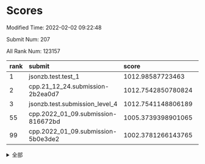 # Scores

Modified Time: 2022-02-02 09:22:48

Submit Num: 207

All Rank Num: 123157

| rank |               submit               |       score        |       sigma        | pk_num |
| :--- | :--------------------------------- | :----------------- | :----------------- | :----- |
| 1    | jsonzb.test.test_1                 | 1012.98587723463   | 0.8389534682129898 | 2382   |
| 2    | cpp.21_12_24.submission-2b2ea0d7   | 1012.7542850780824 | 0.8011031621447813 | 2382   |
| 3    | jsonzb.test.submission_level_4     | 1012.7541148806189 | 0.8108424242775452 | 2373   |
| 55   | cpp.2022_01_09.submission-816672bd | 1005.3739398901065 | 0.715252993224325  | 2381   |
| 99   | cpp.2022_01_09.submission-5b0e3de2 | 1002.3781266143765 | 0.717479061554852  | 2377   |


<details>
<summary>全部</summary>

| rank |                 submit                 |       score        |       sigma        | pk_num |
| :--- | :------------------------------------- | :----------------- | :----------------- | :----- |
| 1    | jsonzb.test.test_1                     | 1012.98587723463   | 0.8389534682129898 | 2382   |
| 2    | cpp.21_12_24.submission-2b2ea0d7       | 1012.7542850780824 | 0.8011031621447813 | 2382   |
| 3    | jsonzb.test.submission_level_4         | 1012.7541148806189 | 0.8108424242775452 | 2373   |
| 4    | gobigger.level_3.submission_level_3_44 | 1011.6392771138748 | 0.7637040783268334 | 2382   |
| 5    | gobigger.level_3.submission_level_3_17 | 1011.4700420053057 | 0.7621732812215463 | 2377   |
| 6    | gobigger.level_3.submission_level_3_34 | 1011.4304911640401 | 0.7980403109884537 | 2387   |
| 7    | gobigger.level_3.submission_level_3_43 | 1011.1885154455077 | 0.786184723318474  | 2381   |
| 8    | gobigger.level_3.submission_level_3_5  | 1011.0772070692794 | 0.7756708883220821 | 2381   |
| 9    | gobigger.level_3.submission_level_3_16 | 1010.946053793103  | 0.7832306031034043 | 2381   |
| 10   | gobigger.level_3.submission_level_3_24 | 1010.9285634338327 | 0.7612413010777693 | 2378   |
| 11   | gobigger.level_3.submission_level_3_31 | 1010.8319711896503 | 0.7595028823582647 | 2378   |
| 12   | gobigger.level_3.submission_level_3_37 | 1010.7416816430721 | 0.761580954708276  | 2377   |
| 13   | gobigger.level_3.submission_level_3_0  | 1010.576399163509  | 0.7612611101350698 | 2382   |
| 14   | gobigger.level_3.submission_level_3_27 | 1010.4861983623671 | 0.7534145720190158 | 2382   |
| 15   | gobigger.level_3.submission_level_3_35 | 1010.4685022946985 | 0.7772848047482027 | 2382   |
| 16   | gobigger.level_3.submission_level_3_49 | 1010.4083977566895 | 0.7672686397282907 | 2381   |
| 17   | gobigger.level_3.submission_level_3_39 | 1010.325281143494  | 0.7509857169489097 | 2383   |
| 18   | gobigger.level_3.submission_level_3_21 | 1010.2966523931675 | 0.7506690100491472 | 2375   |
| 19   | gobigger.level_3.submission_level_3_18 | 1010.2953288621673 | 0.7609983298875957 | 2378   |
| 20   | gobigger.level_3.submission_level_3_32 | 1010.292864880994  | 0.7586824247033814 | 2380   |
| 21   | gobigger.level_3.submission_level_3_13 | 1010.2101318316882 | 0.7487296029541682 | 2374   |
| 22   | gobigger.level_3.submission_level_3_10 | 1010.1580835707873 | 0.750397171186736  | 2379   |
| 23   | gobigger.level_3.submission_level_3_40 | 1010.1319598862477 | 0.7519631062758998 | 2379   |
| 24   | gobigger.level_3.submission_level_3_22 | 1010.0976886379812 | 0.7518499549613129 | 2384   |
| 25   | gobigger.level_3.submission_level_3_15 | 1010.0275132268699 | 0.7758479401817704 | 2378   |
| 26   | gobigger.level_3.submission_level_3_28 | 1009.9858880588359 | 0.7493848097180719 | 2376   |
| 27   | gobigger.level_3.submission_level_3_9  | 1009.9418811149927 | 0.7852170219343471 | 2381   |
| 28   | gobigger.level_3.submission_level_3_23 | 1009.9270742788251 | 0.7467671677730899 | 2379   |
| 29   | gobigger.level_3.submission_level_3_41 | 1009.9068540008419 | 0.7554668218782825 | 2384   |
| 30   | gobigger.level_3.submission_level_3_30 | 1009.8958364607936 | 0.7658545468219391 | 2386   |
| 31   | gobigger.level_3.submission_level_3_7  | 1009.7937363325041 | 0.7561911307230264 | 2380   |
| 32   | gobigger.level_3.submission_level_3_3  | 1009.782776993839  | 0.7555504981578537 | 2385   |
| 33   | gobigger.level_3.submission_level_3_36 | 1009.7222154564062 | 0.7476430239017503 | 2377   |
| 34   | gobigger.level_3.submission_level_3_19 | 1009.6486027999631 | 0.7528606815251218 | 2377   |
| 35   | gobigger.level_3.submission_level_3_20 | 1009.6310270743874 | 0.7515790973339483 | 2381   |
| 36   | gobigger.level_3.submission_level_3_33 | 1009.5811510749304 | 0.7443350535344411 | 2377   |
| 37   | gobigger.level_3.submission_level_3_2  | 1009.48259987338   | 0.7593266439582773 | 2381   |
| 38   | gobigger.level_3.submission_level_3_42 | 1009.3204752766792 | 0.764006055355983  | 2382   |
| 39   | gobigger.level_3.submission_level_3_25 | 1009.3192639346639 | 0.7578707458504068 | 2384   |
| 40   | gobigger.level_3.submission_level_3_26 | 1009.3152199994618 | 0.7479978528948769 | 2378   |
| 41   | gobigger.level_3.submission_level_3_47 | 1009.2836323234413 | 0.7477413360788575 | 2382   |
| 42   | gobigger.level_3.submission_level_3_11 | 1009.2716284409772 | 0.7547243211957684 | 2387   |
| 43   | gobigger.level_3.submission_level_3_45 | 1009.2408584183538 | 0.7563347688113758 | 2382   |
| 44   | gobigger.level_3.submission_level_3_46 | 1009.1904755244277 | 0.7588398049242977 | 2385   |
| 45   | gobigger.level_3.submission_level_3_8  | 1009.1235256360646 | 0.749184836334059  | 2381   |
| 46   | gobigger.level_3.submission_level_3_29 | 1009.0944412043234 | 0.7368823752004279 | 2377   |
| 47   | gobigger.level_3.submission_level_3_48 | 1009.0593926110857 | 0.757509297527555  | 2378   |
| 48   | gobigger.level_3.submission_level_3_38 | 1008.9222806255256 | 0.7329621303810593 | 2376   |
| 49   | gobigger.level_3.submission_level_3_4  | 1008.7410041574725 | 0.7222388815419487 | 2384   |
| 50   | gobigger.level_3.submission_level_3_14 | 1008.6603978358212 | 0.7491494557338709 | 2388   |
| 51   | gobigger.level_3.submission_level_3_1  | 1008.653834766398  | 0.7373656870090322 | 2380   |
| 52   | gobigger.level_3.submission_level_3_12 | 1008.0653617263323 | 0.7379988236366418 | 2381   |
| 53   | gobigger.level_3.submission_level_3_6  | 1008.0196243485226 | 0.7159863184744775 | 2380   |
| 54   | gobigger.level_1.submission_level_1_36 | 1005.7940229189984 | 0.7230183647746773 | 2382   |
| 55   | cpp.2022_01_09.submission-816672bd     | 1005.3739398901065 | 0.715252993224325  | 2381   |
| 56   | gobigger.level_1.submission_level_1_16 | 1004.9745238501959 | 0.7265281558553648 | 2375   |
| 57   | gobigger.level_1.submission_level_1_27 | 1004.5862495414364 | 0.7210316800261498 | 2378   |
| 58   | gobigger.level_1.submission_level_1_18 | 1004.5616928449751 | 0.7298433489277403 | 2382   |
| 59   | gobigger.level_1.submission_level_1_21 | 1004.3574497733536 | 0.723310084273885  | 2378   |
| 60   | gobigger.level_1.submission_level_1_31 | 1004.32422487267   | 0.7121447922119191 | 2379   |
| 61   | gobigger.level_1.submission_level_1_35 | 1004.2348417103879 | 0.732475030797376  | 2381   |
| 62   | gobigger.level_1.submission_level_1_23 | 1004.1795042139443 | 0.729462977725409  | 2376   |
| 63   | gobigger.level_1.submission_level_1_5  | 1004.1007810968387 | 0.7027917416797334 | 2379   |
| 64   | gobigger.level_1.submission_level_1_13 | 1004.0762322993265 | 0.7169707143056939 | 2378   |
| 65   | gobigger.level_1.submission_level_1_40 | 1004.0621893733517 | 0.7218339620763106 | 2373   |
| 66   | gobigger.level_1.submission_level_1_25 | 1004.0349658209726 | 0.7285253028334859 | 2387   |
| 67   | gobigger.level_1.submission_level_1_1  | 1003.9549367805273 | 0.7169933264208742 | 2377   |
| 68   | gobigger.level_1.submission_level_1_24 | 1003.9349537287612 | 0.72291558461052   | 2380   |
| 69   | gobigger.level_1.submission_level_1_38 | 1003.9247207014648 | 0.7162895660860964 | 2377   |
| 70   | gobigger.level_1.submission_level_1_12 | 1003.9003347278481 | 0.7284336959291157 | 2378   |
| 71   | gobigger.level_1.submission_level_1_10 | 1003.8266727295837 | 0.7056344981367297 | 2376   |
| 72   | gobigger.level_1.submission_level_1_26 | 1003.5002016244068 | 0.7212226471759423 | 2381   |
| 73   | gobigger.level_1.submission_level_1_29 | 1003.4868908671431 | 0.7084040785355199 | 2381   |
| 74   | gobigger.level_1.submission_level_1_42 | 1003.4780976468428 | 0.7086368020486576 | 2382   |
| 75   | gobigger.level_1.submission_level_1_4  | 1003.4045800844971 | 0.7226626367092243 | 2383   |
| 76   | gobigger.level_1.submission_level_1_19 | 1003.3932077593007 | 0.7257897153086694 | 2383   |
| 77   | gobigger.level_1.submission_level_1_7  | 1003.3716016823271 | 0.724365366449079  | 2382   |
| 78   | gobigger.level_1.submission_level_1_30 | 1003.3408307355973 | 0.7205010599048585 | 2374   |
| 79   | gobigger.level_1.submission_level_1_43 | 1003.3256416995065 | 0.7204629867562278 | 2382   |
| 80   | gobigger.level_1.submission_level_1_22 | 1003.2802993189484 | 0.7017726294032276 | 2384   |
| 81   | gobigger.level_1.submission_level_1_46 | 1003.2774381174448 | 0.7203609462942296 | 2383   |
| 82   | gobigger.level_1.submission_level_1_0  | 1003.214120033202  | 0.7069289409855817 | 2385   |
| 83   | gobigger.level_1.submission_level_1_3  | 1003.1119148509837 | 0.7138693294300141 | 2381   |
| 84   | gobigger.level_1.submission_level_1_45 | 1003.1098705853249 | 0.7174072157913713 | 2383   |
| 85   | gobigger.level_1.submission_level_1_44 | 1002.9991066395187 | 0.717990917123238  | 2383   |
| 86   | gobigger.level_1.submission_level_1_32 | 1002.9984992774478 | 0.7200890288164813 | 2379   |
| 87   | gobigger.level_1.submission_level_1_39 | 1002.9774392478986 | 0.7087253044110103 | 2384   |
| 88   | gobigger.level_1.submission_level_1_47 | 1002.9445093512599 | 0.7163994121926464 | 2374   |
| 89   | gobigger.level_1.submission_level_1_20 | 1002.9383311150461 | 0.707857346891399  | 2378   |
| 90   | gobigger.level_1.submission_level_1_41 | 1002.9275775783811 | 0.7194511221200809 | 2382   |
| 91   | gobigger.level_1.submission_level_1_34 | 1002.9137701776165 | 0.7105555219658092 | 2381   |
| 92   | gobigger.level_1.submission_level_1_37 | 1002.8386059605955 | 0.7173351518138892 | 2380   |
| 93   | gobigger.level_1.submission_level_1_2  | 1002.741954319057  | 0.7164863616553703 | 2382   |
| 94   | gobigger.level_1.submission_level_1_48 | 1002.7257530671714 | 0.7137422941406716 | 2381   |
| 95   | gobigger.level_1.submission_level_1_9  | 1002.7234417742502 | 0.7148718938699394 | 2382   |
| 96   | gobigger.level_1.submission_level_1_28 | 1002.5126249535018 | 0.7107531597753155 | 2381   |
| 97   | gobigger.level_1.submission_level_1_15 | 1002.435415771672  | 0.7185432376732684 | 2380   |
| 98   | gobigger.level_1.submission_level_1_49 | 1002.4325095917202 | 0.7091721216775112 | 2381   |
| 99   | cpp.2022_01_09.submission-5b0e3de2     | 1002.3781266143765 | 0.717479061554852  | 2377   |
| 100  | gobigger.level_1.submission_level_1_14 | 1002.3517740791042 | 0.7121826830789146 | 2386   |
| 101  | gobigger.level_1.submission_level_1_8  | 1002.330557763639  | 0.7076349094802356 | 2378   |
| 102  | gobigger.level_1.submission_level_1_11 | 1002.2855531016269 | 0.7131352919078362 | 2380   |
| 103  | gobigger.level_1.submission_level_1_6  | 1002.1254023201947 | 0.7125145253497355 | 2381   |
| 104  | gobigger.level_1.submission_level_1_17 | 1001.980083319932  | 0.7118845814361754 | 2378   |
| 105  | gobigger.level_1.submission_level_1_33 | 1001.8883125641541 | 0.7184388326991762 | 2383   |
| 106  | gobigger.random.submission_random_40   | 996.9454112514065  | 0.7110179569050425 | 2377   |
| 107  | gobigger.random.submission_random_32   | 996.9050697201046  | 0.7066498098089511 | 2376   |
| 108  | gobigger.random.submission_random_24   | 996.818393511128   | 0.7066151604613023 | 2376   |
| 109  | gobigger.random.submission_random_36   | 996.8035581033752  | 0.7095359514662145 | 2376   |
| 110  | gobigger.random.submission_random_47   | 996.7873305827383  | 0.6996533535847541 | 2381   |
| 111  | gobigger.random.submission_random_27   | 996.7499648970348  | 0.7079072655454096 | 2382   |
| 112  | gobigger.random.submission_random_49   | 996.6411787089031  | 0.7092374019341886 | 2378   |
| 113  | gobigger.random.submission_random_15   | 996.5979460558024  | 0.7138765800886325 | 2383   |
| 114  | gobigger.random.submission_random_44   | 996.5405172502905  | 0.6977986963056036 | 2380   |
| 115  | gobigger.random.submission_random_37   | 996.4411430540142  | 0.706932703399604  | 2377   |
| 116  | gobigger.random.submission_random_23   | 996.4181272651322  | 0.7110363877140143 | 2384   |
| 117  | gobigger.random.submission_random_42   | 996.3932052216694  | 0.7085754999839031 | 2384   |
| 118  | gobigger.random.submission_random_19   | 996.3832234317339  | 0.7028624483993982 | 2375   |
| 119  | gobigger.random.submission_random_17   | 996.3071985892918  | 0.7336336260733136 | 2384   |
| 120  | gobigger.random.submission_random_29   | 996.1671884037446  | 0.719158689392764  | 2377   |
| 121  | gobigger.random.submission_random_12   | 996.1630735300995  | 0.7185189713018458 | 2380   |
| 122  | gobigger.random.submission_random_4    | 996.1544323848697  | 0.717352600257616  | 2379   |
| 123  | gobigger.random.submission_random_20   | 996.0753949847287  | 0.7054427528438783 | 2383   |
| 124  | gobigger.random.submission_random_11   | 996.0725302374291  | 0.7169592243793307 | 2374   |
| 125  | gobigger.random.submission_random_5    | 996.0228740141488  | 0.702224846880247  | 2386   |
| 126  | gobigger.random.submission_random_34   | 995.9650757801946  | 0.7180591058026149 | 2380   |
| 127  | gobigger.random.submission_random_28   | 995.9648265462421  | 0.7000276420654907 | 2378   |
| 128  | gobigger.random.submission_random_0    | 995.959677303508   | 0.7181273378579757 | 2372   |
| 129  | gobigger.random.submission_random_10   | 995.9389686201768  | 0.7085947807055898 | 2381   |
| 130  | gobigger.random.submission_random_30   | 995.9382508444477  | 0.7244121524883903 | 2382   |
| 131  | gobigger.random.submission_random_13   | 995.7845911935918  | 0.7061413914792464 | 2384   |
| 132  | gobigger.random.submission_random_46   | 995.7740288411766  | 0.705780940599699  | 2380   |
| 133  | gobigger.random.submission_random_1    | 995.7684501684737  | 0.70180917890152   | 2380   |
| 134  | gobigger.random.submission_random_6    | 995.6681943985566  | 0.7076062358447264 | 2377   |
| 135  | gobigger.random.submission_random_43   | 995.6394588165518  | 0.7238813164822248 | 2378   |
| 136  | gobigger.random.submission_random_26   | 995.6258861208232  | 0.7155466151814389 | 2381   |
| 137  | gobigger.random.submission_random_31   | 995.5804160466291  | 0.7243356777349652 | 2383   |
| 138  | gobigger.random.submission_random_7    | 995.5584607449381  | 0.7104772766154405 | 2382   |
| 139  | gobigger.random.submission_random_9    | 995.480336705961   | 0.7039315942163206 | 2379   |
| 140  | gobigger.random.submission_random_21   | 995.4421995677316  | 0.7168496038380987 | 2378   |
| 141  | gobigger.random.submission_random_45   | 995.414842855675   | 0.7102853198976952 | 2376   |
| 142  | gobigger.random.submission_random_48   | 995.3961015166028  | 0.7217869472106434 | 2378   |
| 143  | gobigger.random.submission_random_41   | 995.3806138912604  | 0.696647575851824  | 2383   |
| 144  | gobigger.random.submission_random_22   | 995.3068779779423  | 0.7176857650737797 | 2384   |
| 145  | gobigger.random.submission_random_39   | 995.2802709362255  | 0.7103959240764559 | 2380   |
| 146  | gobigger.random.submission_random_8    | 995.1921890508614  | 0.7171289936699908 | 2373   |
| 147  | gobigger.random.submission_random_16   | 995.1566634904588  | 0.7116657752825961 | 2379   |
| 148  | gobigger.random.submission_random_38   | 995.0346934365273  | 0.7280723034630205 | 2379   |
| 149  | gobigger.random.submission_random_35   | 994.9233024240591  | 0.7063804468872007 | 2375   |
| 150  | gobigger.random.submission_random_14   | 994.847433917342   | 0.7219641397755343 | 2377   |
| 151  | gobigger.random.submission_random_33   | 994.7966153675399  | 0.7025417556222924 | 2383   |
| 152  | gobigger.random.submission_random_18   | 994.6298640409096  | 0.7243504738679971 | 2377   |
| 153  | gobigger.random.submission_random_2    | 994.3634511305212  | 0.7294585706106953 | 2379   |
| 154  | gobigger.level_2.submission_level_2_36 | 994.3547381056196  | 0.7182324035225927 | 2378   |
| 155  | gobigger.random.submission_random_3    | 994.0380586548941  | 0.7303884212548742 | 2379   |
| 156  | gobigger.level_2.submission_level_2_16 | 993.8537601745239  | 0.7199590054769159 | 2385   |
| 157  | gobigger.random.submission_random_25   | 993.6515734642287  | 0.7095018488217179 | 2383   |
| 158  | gobigger.level_2.submission_level_2_6  | 993.6273709954854  | 0.7195642629684966 | 2381   |
| 159  | gobigger.level_2.submission_level_2_15 | 993.5281758617026  | 0.7499220812314797 | 2374   |
| 160  | gobigger.level_2.submission_level_2_34 | 993.4747336342681  | 0.7381865007971994 | 2376   |
| 161  | gobigger.level_2.submission_level_2_31 | 993.1862365474069  | 0.734937867777014  | 2381   |
| 162  | gobigger.level_2.submission_level_2_39 | 993.1353158563392  | 0.750326075478726  | 2381   |
| 163  | gobigger.level_2.submission_level_2_20 | 993.0699841793336  | 0.754526170837985  | 2381   |
| 164  | gobigger.level_2.submission_level_2_21 | 992.8829828436304  | 0.7423751956901287 | 2382   |
| 165  | gobigger.level_2.submission_level_2_40 | 992.8279983671974  | 0.7170875942541691 | 2375   |
| 166  | gobigger.level_2.submission_level_2_43 | 992.8158178214611  | 0.7257105193234891 | 2381   |
| 167  | gobigger.level_2.submission_level_2_19 | 992.7694332134433  | 0.7233895570886969 | 2380   |
| 168  | gobigger.level_2.submission_level_2_4  | 992.6761936513475  | 0.7427570520194113 | 2387   |
| 169  | gobigger.level_2.submission_level_2_44 | 992.6425638008091  | 0.7287245207364565 | 2383   |
| 170  | gobigger.level_2.submission_level_2_41 | 992.607356327324   | 0.7468542581948656 | 2387   |
| 171  | gobigger.level_2.submission_level_2_11 | 992.5966228051348  | 0.7413463766365757 | 2379   |
| 172  | gobigger.level_2.submission_level_2_46 | 992.595729778275   | 0.7350839420527836 | 2380   |
| 173  | gobigger.level_2.submission_level_2_48 | 992.5603933984672  | 0.743532939988499  | 2374   |
| 174  | gobigger.level_2.submission_level_2_42 | 992.3508626622512  | 0.7461117849839612 | 2382   |
| 175  | gobigger.level_2.submission_level_2_12 | 992.3405774490502  | 0.7596162426508738 | 2380   |
| 176  | gobigger.level_2.submission_level_2_17 | 992.3028085399923  | 0.7480293236754006 | 2378   |
| 177  | gobigger.level_2.submission_level_2_1  | 992.2638621924577  | 0.733420627642868  | 2377   |
| 178  | gobigger.level_2.submission_level_2_49 | 992.205243059303   | 0.7452874951794736 | 2374   |
| 179  | gobigger.level_2.submission_level_2_30 | 992.1649716499186  | 0.7477663615647836 | 2378   |
| 180  | gobigger.level_2.submission_level_2_0  | 992.1216273584337  | 0.7770996275492569 | 2373   |
| 181  | gobigger.level_2.submission_level_2_23 | 992.1096138609192  | 0.7317717146603019 | 2383   |
| 182  | gobigger.level_2.submission_level_2_38 | 992.10772318794    | 0.7533522684257213 | 2380   |
| 183  | gobigger.level_2.submission_level_2_37 | 992.1030687316552  | 0.7259602109012414 | 2378   |
| 184  | gobigger.level_2.submission_level_2_2  | 991.9533996170502  | 0.7448677963925134 | 2378   |
| 185  | gobigger.level_2.submission_level_2_26 | 991.9410918233488  | 0.7619597920161918 | 2380   |
| 186  | gobigger.level_2.submission_level_2_45 | 991.8647221626375  | 0.7443325743373532 | 2379   |
| 187  | gobigger.level_2.submission_level_2_9  | 991.829049768757   | 0.7365738606296443 | 2383   |
| 188  | gobigger.level_2.submission_level_2_8  | 991.7815639094528  | 0.7629937380246886 | 2375   |
| 189  | gobigger.level_2.submission_level_2_22 | 991.7688798904887  | 0.7515762460285184 | 2376   |
| 190  | gobigger.level_2.submission_level_2_27 | 991.7228661981075  | 0.725104086505835  | 2379   |
| 191  | gobigger.level_2.submission_level_2_3  | 991.6891644946998  | 0.7404326160257204 | 2380   |
| 192  | gobigger.level_2.submission_level_2_10 | 991.6196985083332  | 0.7653962508412987 | 2381   |
| 193  | gobigger.level_2.submission_level_2_24 | 991.5728953201487  | 0.7626448415958534 | 2383   |
| 194  | gobigger.level_2.submission_level_2_33 | 991.4816486032661  | 0.7403050656142888 | 2378   |
| 195  | gobigger.level_2.submission_level_2_35 | 991.4784701516612  | 0.7600785577873524 | 2384   |
| 196  | gobigger.level_2.submission_level_2_28 | 991.4193863795114  | 0.7463249148550868 | 2376   |
| 197  | gobigger.level_2.submission_level_2_14 | 991.3890946971093  | 0.7519376856867618 | 2373   |
| 198  | gobigger.level_2.submission_level_2_29 | 991.2622942597317  | 0.7632000130091864 | 2381   |
| 199  | gobigger.level_2.submission_level_2_13 | 991.1097210243406  | 0.7510437287178138 | 2379   |
| 200  | gobigger.level_2.submission_level_2_7  | 990.9239341262393  | 0.7628815849515371 | 2377   |
| 201  | gobigger.level_2.submission_level_2_5  | 990.6283649135386  | 0.754706156161498  | 2382   |
| 202  | gobigger.level_2.submission_level_2_32 | 990.623922478174   | 0.7503737433000149 | 2377   |
| 203  | gobigger.level_2.submission_level_2_25 | 990.5997326439108  | 0.7553532129929537 | 2380   |
| 204  | gobigger.level_2.submission_level_2_47 | 990.3250728620716  | 0.7751427542424904 | 2379   |
| 205  | gobigger.level_2.submission_level_2_18 | 989.7121200605739  | 0.7657209089374202 | 2375   |
| 206  | gobigger.none.submission_none_1        | 977.5153451556686  | 1.3265984166597322 | 2379   |
| 207  | gobigger.none.submission_none_0        | 976.4053946665682  | 1.4341580005841086 | 2380   |

</details>